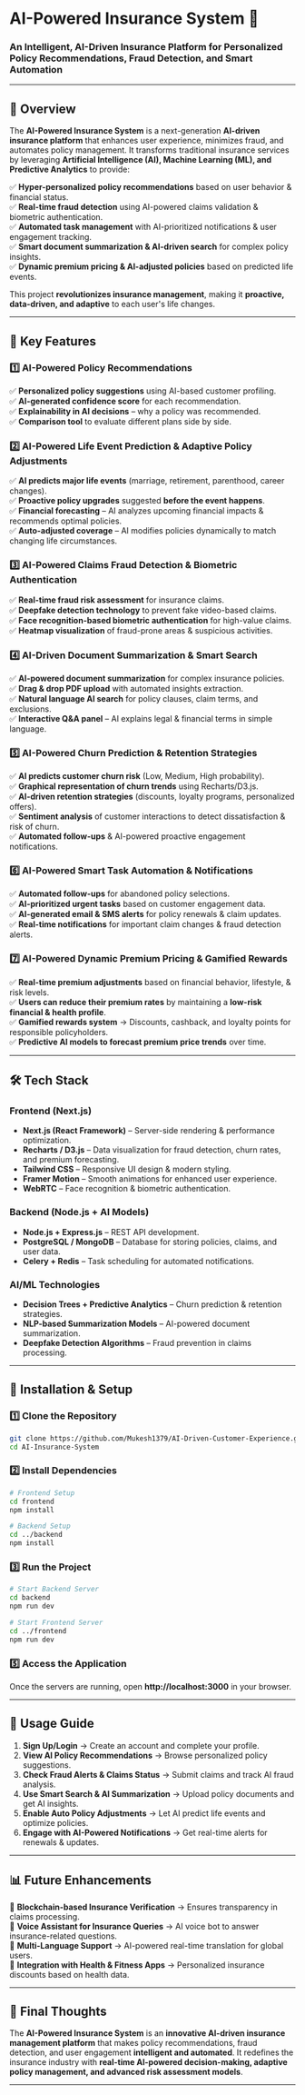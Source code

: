 # **AI-Powered Insurance System 🚀**  
### **An Intelligent, AI-Driven Insurance Platform for Personalized Policy Recommendations, Fraud Detection, and Smart Automation**  

---

## **📌 Overview**  
The **AI-Powered Insurance System** is a next-generation **AI-driven insurance platform** that enhances user experience, minimizes fraud, and automates policy management. It transforms traditional insurance services by leveraging **Artificial Intelligence (AI), Machine Learning (ML), and Predictive Analytics** to provide:  

✅ **Hyper-personalized policy recommendations** based on user behavior & financial status.  
✅ **Real-time fraud detection** using AI-powered claims validation & biometric authentication.  
✅ **Automated task management** with AI-prioritized notifications & user engagement tracking.  
✅ **Smart document summarization & AI-driven search** for complex policy insights.  
✅ **Dynamic premium pricing & AI-adjusted policies** based on predicted life events.  

This project **revolutionizes insurance management**, making it **proactive, data-driven, and adaptive** to each user's life changes.  

---

## **🔹 Key Features**
### **1️⃣ AI-Powered Policy Recommendations**  
✅ **Personalized policy suggestions** using AI-based customer profiling.  
✅ **AI-generated confidence score** for each recommendation.  
✅ **Explainability in AI decisions** – why a policy was recommended.  
✅ **Comparison tool** to evaluate different plans side by side.  

### **2️⃣ AI-Powered Life Event Prediction & Adaptive Policy Adjustments**  
✅ **AI predicts major life events** (marriage, retirement, parenthood, career changes).  
✅ **Proactive policy upgrades** suggested **before the event happens**.  
✅ **Financial forecasting** – AI analyzes upcoming financial impacts & recommends optimal policies.  
✅ **Auto-adjusted coverage** – AI modifies policies dynamically to match changing life circumstances.  

### **3️⃣ AI-Powered Claims Fraud Detection & Biometric Authentication**  
✅ **Real-time fraud risk assessment** for insurance claims.  
✅ **Deepfake detection technology** to prevent fake video-based claims.  
✅ **Face recognition-based biometric authentication** for high-value claims.  
✅ **Heatmap visualization** of fraud-prone areas & suspicious activities.  

### **4️⃣ AI-Driven Document Summarization & Smart Search**  
✅ **AI-powered document summarization** for complex insurance policies.  
✅ **Drag & drop PDF upload** with automated insights extraction.  
✅ **Natural language AI search** for policy clauses, claim terms, and exclusions.  
✅ **Interactive Q&A panel** – AI explains legal & financial terms in simple language.  

### **5️⃣ AI-Powered Churn Prediction & Retention Strategies**  
✅ **AI predicts customer churn risk** (Low, Medium, High probability).  
✅ **Graphical representation of churn trends** using Recharts/D3.js.  
✅ **AI-driven retention strategies** (discounts, loyalty programs, personalized offers).  
✅ **Sentiment analysis** of customer interactions to detect dissatisfaction & risk of churn.  
✅ **Automated follow-ups** & AI-powered proactive engagement notifications.  

### **6️⃣ AI-Powered Smart Task Automation & Notifications**  
✅ **Automated follow-ups** for abandoned policy selections.  
✅ **AI-prioritized urgent tasks** based on customer engagement data.  
✅ **AI-generated email & SMS alerts** for policy renewals & claim updates.  
✅ **Real-time notifications** for important claim changes & fraud detection alerts.  

### **7️⃣ AI-Powered Dynamic Premium Pricing & Gamified Rewards**  
✅ **Real-time premium adjustments** based on financial behavior, lifestyle, & risk levels.  
✅ **Users can reduce their premium rates** by maintaining a **low-risk financial & health profile**.  
✅ **Gamified rewards system** → Discounts, cashback, and loyalty points for responsible policyholders.  
✅ **Predictive AI models to forecast premium price trends** over time.  

---

## **🛠️ Tech Stack**
### **Frontend (Next.js)**
- **Next.js (React Framework)** – Server-side rendering & performance optimization.  
- **Recharts / D3.js** – Data visualization for fraud detection, churn rates, and premium forecasting.  
- **Tailwind CSS** – Responsive UI design & modern styling.  
- **Framer Motion** – Smooth animations for enhanced user experience.  
- **WebRTC** – Face recognition & biometric authentication.  

### **Backend (Node.js + AI Models)**
- **Node.js + Express.js** – REST API development.  
- **PostgreSQL / MongoDB** – Database for storing policies, claims, and user data.  
- **Celery + Redis** – Task scheduling for automated notifications.  

### **AI/ML Technologies**
- **Decision Trees + Predictive Analytics** – Churn prediction & retention strategies.  
- **NLP-based Summarization Models** – AI-powered document summarization.  
- **Deepfake Detection Algorithms** – Fraud prevention in claims processing.  

---

## **🚀 Installation & Setup**
### **1️⃣ Clone the Repository**
```bash
git clone https://github.com/Mukesh1379/AI-Driven-Customer-Experience.git
cd AI-Insurance-System
```

### **2️⃣ Install Dependencies**
```bash
# Frontend Setup
cd frontend
npm install

# Backend Setup
cd ../backend
npm install
```

### **3️⃣ Run the Project**
```bash
# Start Backend Server
cd backend
npm run dev

# Start Frontend Server
cd ../frontend
npm run dev
```

### **5️⃣ Access the Application**
Once the servers are running, open **http://localhost:3000** in your browser.

---

## **📌 Usage Guide**
1. **Sign Up/Login** → Create an account and complete your profile.  
2. **View AI Policy Recommendations** → Browse personalized policy suggestions.  
3. **Check Fraud Alerts & Claims Status** → Submit claims and track AI fraud analysis.  
4. **Use Smart Search & AI Summarization** → Upload policy documents and get AI insights.  
5. **Enable Auto Policy Adjustments** → Let AI predict life events and optimize policies.  
6. **Engage with AI-Powered Notifications** → Get real-time alerts for renewals & updates.  

---

## **📊 Future Enhancements**
🔹 **Blockchain-based Insurance Verification** → Ensures transparency in claims processing.  
🔹 **Voice Assistant for Insurance Queries** → AI voice bot to answer insurance-related questions.  
🔹 **Multi-Language Support** → AI-powered real-time translation for global users.  
🔹 **Integration with Health & Fitness Apps** → Personalized insurance discounts based on health data.  

---

## **🚀 Final Thoughts**
The **AI-Powered Insurance System** is an **innovative AI-driven insurance management platform** that makes policy recommendations, fraud detection, and user engagement **intelligent and automated**. It redefines the insurance industry with **real-time AI-powered decision-making, adaptive policy management, and advanced risk assessment models**.

---
